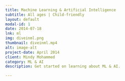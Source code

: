 ```yaml
---
title: Machine Learning & Artificial Intelligence
subtitle: All ages | Child-friendly 
layout: default
modal-id: 1
date: 2014-07-18
lnk: ml
img: diveinml.png
thumbnail: diveinml.mp4
alt: image-alt
project-date: April 2014
client: Mindy Mohammed
category: ML & AI
description: Get started on learning about ML & AI. 

---
```

